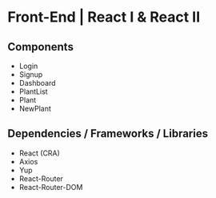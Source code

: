 # Front-End | React I & React II

## Components
- Login
- Signup
- Dashboard
- PlantList
- Plant
- NewPlant

## Dependencies / Frameworks / Libraries

- React (CRA)
- Axios
- Yup
- React-Router
- React-Router-DOM



